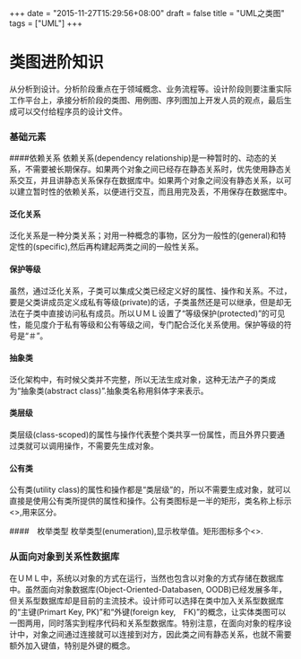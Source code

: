 +++
date = "2015-11-27T15:29:56+08:00"
draft = false
title = "UML之类图"
tags = ["UML"]
+++

# 类图进阶知识

从分析到设计。分析阶段重点在于领域概念、业务流程等。设计阶段则要注重实际工作平台上，承接分析阶段的类图、用例图、序列图加上开发人员的观点，最后生成可以交付给程序员的设计文件。

### 基础元素
  
####依赖关系
依赖关系(dependency relationship)是一种暂时的、动态的关系，不需要被长期保存。如果两个对象之间已经存在静态关系时，优先使用静态关系交互，并且讲静态关系保存在数据库中。如果两个对象之间没有静态关系，以可以建立暂时性的依赖关系，以便进行交互，而且用完及丢，不用保存在数据库中。

#### 泛化关系
泛化关系是一种分类关系；对用一种概念的事物，区分为一般性的(general)和特定性的(specific),然后再构建起两类之间的一般性关系。

#### 保护等级
虽然，通过泛化关系，子类可以集成父类已经定义好的属性、操作和关系。不过，要是父类讲成员定义成私有等级(private)的话，子类虽然还是可以继承，但是却无法在子类中直接访问私有成员。所以ＵＭＬ设置了“等级保护(protected)”的可见性，能见度介于私有等级和公有等级之间，专门配合泛化关系使用。保护等级的符号是“＃”。

#### 抽象类
泛化架构中，有时候父类并不完整，所以无法生成对象，这种无法产子的类成为“抽象类(abstract class)”.抽象类名称用斜体字来表示。

#### 类层级
类层级(class-scoped)的属性与操作代表整个类共享一份属性，而且外界只要通过类就可以调用操作，不需要先生成对象。

#### 公有类
公有类(utility class)的属性和操作都是“类层级”的，所以不需要生成对象，就可以直接是使用公有类所提供的属性和操作。公有类图标是一半的矩形，类名称上标示 <<tutility >>,用来区分。

####　枚举类型
枚举类型(enumeration),显示枚举值。矩形图标多个<<enumeration>>.

### 从面向对象到关系性数据库
在ＵＭＬ中，系统以对象的方式在运行，当然也包含以对象的方式存储在数据库中。虽然面向对象数据库(Object-Oriented-Databasen, OODB)已经发展多年，但关系型数据库却是目前的主流技术。设计师可以选择在类中加入关系型数据库的“主键(Primart Key, PK)”和“外键(foreign key,　FK)”的概念，让实体类图可以一图两用，同时落实到程序代码和关系型数据库。特别注意，在面向对象的程序设计中，对象之间通过连接就可以连接到对方，因此类之间有静态关系，也就不需要额外加入键值，特别是外键的概念。
